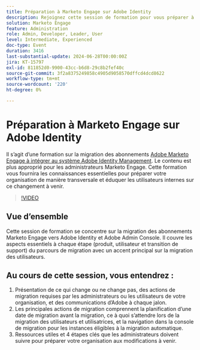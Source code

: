 ```yaml
---
title: Préparation à Marketo Engage sur Adobe Identity
description: Rejoignez cette session de formation pour vous préparer à la migration des abonnements Marketo Engage vers Adobe Identity, en vous concentrant sur la migration des utilisateurs, les actions clés et les ressources essentielles pour les administrateurs, avec des conseils sur la navigation dans la console de migration et la compréhension des modifications à chaque jalon.
solution: Marketo Engage
feature: Administration
role: Admin, Developer, Leader, User
level: Intermediate, Experienced
doc-type: Event
duration: 3416
last-substantial-update: 2024-06-28T00:00:00Z
jira: KT-15797
exl-id: 811852d0-9900-43cc-b6d8-29c8b2fef40c
source-git-commit: 3f2a8375249858c4905d9058570dffcd4dcd8622
workflow-type: tm+mt
source-wordcount: '220'
ht-degree: 0%

---
```


# Préparation à Marketo Engage sur Adobe Identity

Il s’agit d’une formation sur la migration des abonnements [Adobe Marketo Engage à intégrer au système Adobe Identity Management](https://experienceleague.adobe.com/fr/docs/marketo/using/product-docs/administration/marketo-with-adobe-identity/adobe-identity-management-overview). Le contenu est plus approprié pour les administrateurs Marketo Engage. Cette formation vous fournira les connaissances essentielles pour préparer votre organisation de manière transversale et éduquer les utilisateurs internes sur ce changement à venir.


>[!VIDEO](https://video.tv.adobe.com/v/3432365/?learn=on&captions=fre_fr)

## Vue d’ensemble

Cette session de formation se concentre sur la migration des abonnements Marketo Engage vers Adobe Identity et Adobe Admin Console. Il couvre les aspects essentiels à chaque étape (produit, utilisateur et transition de support) du parcours de migration avec un accent principal sur la migration des utilisateurs.

## Au cours de cette session, vous entendrez :

1. Présentation de ce qui change ou ne change pas, des actions de migration requises par les administrateurs ou les utilisateurs de votre organisation, et des communications d’Adobe à chaque jalon.
1. Les principales actions de migration comprennent la planification d’une date de migration avant la migration, ce à quoi s’attendre lors de la migration des utilisateurs et utilisatrices, et la navigation dans la console de migration pour les instances éligibles à la migration automatique.
1. Ressources utiles et 4 étapes clés que les administrateurs doivent suivre pour préparer votre organisation aux modifications à venir.
